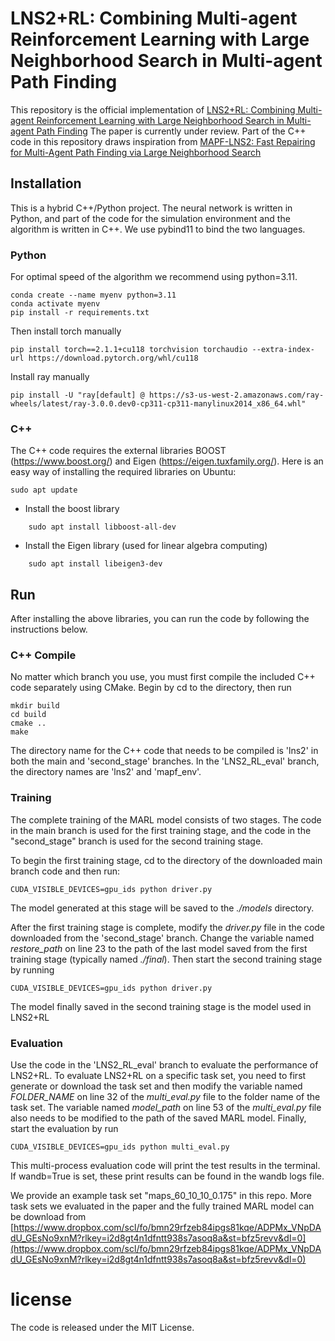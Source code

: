 # LNS2+RL: Combining Multi-agent Reinforcement Learning with Large Neighborhood Search in Multi-agent Path Finding
This repository is the official implementation of [LNS2+RL: Combining Multi-agent Reinforcement Learning with Large Neighborhood Search in Multi-agent Path Finding](https://arxiv.org/abs/2405.17794) 
The paper is currently under review. 
Part of the C++ code in this repository draws inspiration from [MAPF-LNS2: Fast Repairing for Multi-Agent Path Finding via Large Neighborhood Search](https://github.com/Jiaoyang-Li/MAPF-LNS2)


## Installation
This is a hybrid C++/Python project. 
The neural network is written in Python, and part of the code for the simulation environment and the algorithm is written in C++.
We use pybind11 to bind the two languages.

### Python 
For optimal speed of the algorithm we recommend using python=3.11.

```
conda create --name myenv python=3.11
conda activate myenv
pip install -r requirements.txt
```
Then install torch manually 
```
pip install torch==2.1.1+cu118 torchvision torchaudio --extra-index-url https://download.pytorch.org/whl/cu118
```
Install ray manually 
```
pip install -U "ray[default] @ https://s3-us-west-2.amazonaws.com/ray-wheels/latest/ray-3.0.0.dev0-cp311-cp311-manylinux2014_x86_64.whl"
```

### C++
The C++ code requires the external libraries BOOST (https://www.boost.org/) and Eigen (https://eigen.tuxfamily.org/). 
Here is an easy way of installing the required libraries on Ubuntu:
```
sudo apt update
```
   * Install the boost library
```
    sudo apt install libboost-all-dev
```
   * Install the Eigen library (used for linear algebra computing)
```
    sudo apt install libeigen3-dev
```

## Run
After installing the above libraries, you can run the code by following the instructions below.

### C++ Compile
No matter which branch you use, you must first compile the included C++ code separately using CMake. 
Begin by cd to the directory, then run

```
mkdir build
cd build
cmake ..
make 
```
The directory name for the C++ code that needs to be compiled is 'lns2' in both the main and 'second\_stage' branches. 
In the 'LNS2\_RL\_eval' branch, the directory names are 'lns2' and 'mapf_env'.

### Training
The complete training of the MARL model consists of two stages.
The code in the main branch is used for the first training stage, and the code in the "second\_stage" branch is used for the second training stage.

To begin the first training stage, cd to the directory of the downloaded main branch code and then run:
```
CUDA_VISIBLE_DEVICES=gpu_ids python driver.py
```
The model generated at this stage will be saved to the *./models* directory.

After the first training stage is complete, modify the *driver.py* file in the code downloaded from the 'second\_stage' branch. 
Change the variable named *restore_path* on line 23 to the path of the last model saved from the first training stage (typically named *./final*).
Then start the second training stage by running

```
CUDA_VISIBLE_DEVICES=gpu_ids python driver.py
```
The model finally saved in the second training stage is the model used in LNS2+RL

### Evaluation
Use the code in the 'LNS2\_RL\_eval' branch to evaluate the performance of LNS2+RL.
To evaluate LNS2+RL on a specific task set, you need to first generate or download the task set and then modify the variable named *FOLDER\_NAME* on line 32 of the *multi\_eval.py* file to the folder name of the task set.
The variable named *model\_path* on line 53 of the *multi\_eval.py* file also needs to be modified to the path of the saved MARL model.
Finally, start the evaluation by run 
```
CUDA_VISIBLE_DEVICES=gpu_ids python multi_eval.py
```
This multi-process evaluation code will print the test results in the terminal.
If wandb=True is set, these print results can be found in the wandb logs file.

We provide an example task set "maps_60_10_10_0.175" in this repo.
More task sets we evaluated in the paper and the fully trained MARL model can be download from [https://www.dropbox.com/scl/fo/bmn29rfzeb84ipgs81kqe/ADPMx_VNpDAdU_GEsNo9xnM?rlkey=i2d8gt4n1dfntt938s7asoq8a&st=bfz5revv&dl=0](https://www.dropbox.com/scl/fo/bmn29rfzeb84ipgs81kqe/ADPMx_VNpDAdU_GEsNo9xnM?rlkey=i2d8gt4n1dfntt938s7asoq8a&st=bfz5revv&dl=0)


# license 
The code is released under the MIT License.
